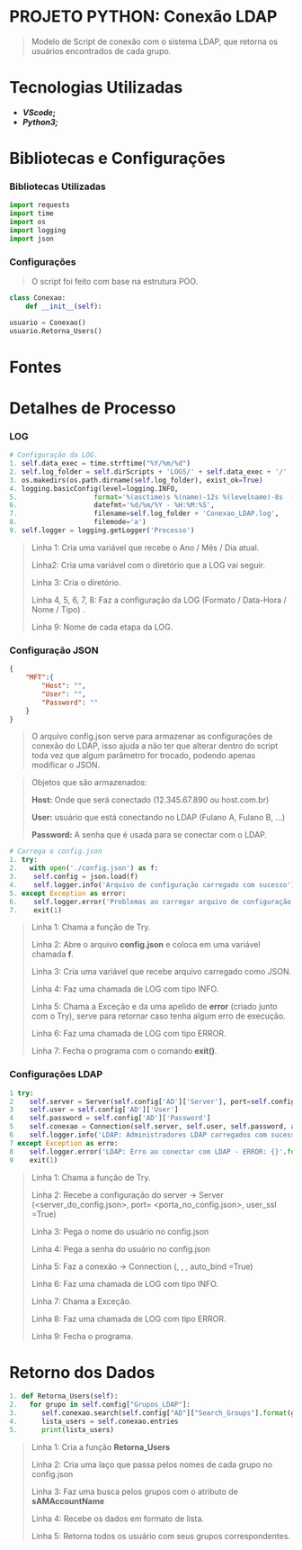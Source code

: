 # PROJETO PYTHON: Conexão LDAP

> Modelo de Script de conexão com o sistema LDAP, que retorna os usuários encontrados de cada grupo.

# Tecnologias Utilizadas

* **_VScode_;**
* **_Python3;_** 

# Bibliotecas e Configurações

### Bibliotecas Utilizadas

```python
import requests
import time
import os
import logging
import json
```

### Configurações

> O script foi feito com base na estrutura POO.

```python
class Conexao:
    def __init__(self):

usuario = Conexao()
usuario.Retorna_Users()
```

# Fontes

> 

# Detalhes de Processo

### LOG

```python
# Configuração da LOG.
1. self.data_exec = time.strftime("%Y/%m/%d")
2. self.log_folder = self.dirScripts + 'LOGS/' + self.data_exec + '/'
3. os.makedirs(os.path.dirname(self.log_folder), exist_ok=True)
4. logging.basicConfig(level=logging.INFO,
5.                   format='%(asctime)s %(name)-12s %(levelname)-8s  (message)s',
6.                   datefmt='%d/%m/%Y - %H:%M:%S',
7.                   filename=self.log_folder + 'Conexao_LDAP.log',
8.                   filemode='a')
9. self.logger = logging.getLogger('Processo')
```

> Linha 1: Cria uma variável que recebe o Ano / Mês / Dia atual.
>
> Linha2:   Cria uma variável com o diretório que a LOG vai seguir.
>
> Linha 3: Cria o diretório.
>
> Linha 4, 5, 6, 7, 8: Faz a configuração da LOG (Formato / Data-Hora / Nome / Tipo) .
>
> Linha 9:  Nome de cada etapa da LOG.

### Configuração JSON

```json
{
    "MFT":{
        "Host": "",
        "User": "",
        "Password": ""
    }
}
```

> O arquivo config.json serve para armazenar as configurações de conexão do LDAP, isso ajuda a não ter que alterar dentro do script toda vez que algum parâmetro for trocado, podendo apenas modificar o JSON.

> Objetos que são armazenados:
>
> __Host:__ Onde que será conectado (12.345.67.890 ou host.com.br)
>
> __User:__ usuário que está conectando no LDAP (Fulano A, Fulano B, ...)
>
> __Password:__ A senha que é usada para se conectar com o LDAP.
>

``` python
# Carrega o config.json
1. try:
2.   with open('./config.json') as f:
3.    self.config = json.load(f)
4.    self.logger.info('Arquivo de configuração carregado com sucesso')
5. except Exception as error:
6.    self.logger.error('Problemas ao carregar arquivo de configuração - ERROR: {}'.format(str(error)))
7.    exit(1)
```

> Linha 1: Chama a função de Try.
>
> Linha 2:  Abre o arquivo __config.json__ e coloca em uma variável chamada __f__.
>
> Linha 3:  Cria uma variável  que recebe arquivo carregado como JSON.
>
> Linha 4: Faz uma chamada de LOG com tipo INFO.
>
> Linha 5:  Chama a Exceção e da uma apelido de __error__ (criado junto com o Try), serve para retornar caso tenha algum erro de execução.
>
> Linha 6: Faz uma chamada de LOG com tipo ERROR.
>
> Linha 7: Fecha o programa com o comando __exit()__.



### Configurações LDAP

```python
1 try:
2    self.server = Server(self.config['AD']['Server'], port=self.config['AD']['Port'], use_ssl=True)
3    self.user = self.config['AD']['User']
4    self.password = self.config['AD']['Password']
5    self.conexao = Connection(self.server, self.user, self.password, auto_bind=True)
6    self.logger.info('LDAP: Administradores LDAP carregados com sucesso')
7 except Exception as erro:
8    self.logger.error('LDAP: Erro ao conectar com LDAP - ERROR: {}'.format(str(erro)))
9    exit(1)
```

> Linha 1:  Chama a função de Try.
>
> Linha 2: Recebe a configuração do server -> Server (<server_do_config.json>, port= <porta_no_config.json>, user_ssl =True)
>
> Linha 3: Pega o nome do usuário no config.json
>
> Linha 4: Pega a senha do usuário no config.json
>
> Linha 5: Faz a conexão -> Connection (<server>, <user>, <password>, auto_bind =True)
>
> Linha 6: Faz uma chamada de LOG com tipo INFO.
>
> Linha 7: Chama a Exceção.
>
> Linha 8: Faz uma chamada de LOG com tipo ERROR.
>
> Linha 9: Fecha  o programa.

# Retorno dos Dados

```python
1. def Retorna_Users(self):
2.   for grupo in self.config["Grupos_LDAP"]:
3.   	self.conexao.search(self.config["AD"]["Search_Groups"].format(grupo), "(sAMAccountName=*)")
4.   	lista_users = self.conexao.entries
5.   	print(lista_users)
```

> Linha 1: Cria a função __Retorna_Users__
>
> Linha 2: Cria uma laço que passa pelos nomes de cada grupo no config.json
>
> Linha 3: Faz uma busca pelos grupos com o atributo de __sAMAccountName__
>
> Linha 4: Recebe os dados em formato de lista.
>
> Linha 5: Retorna todos os usuário com seus grupos correspondentes.